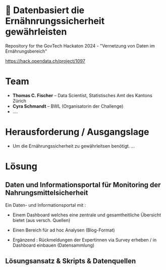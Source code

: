# :wave:  Datenbasiert die Ernähnrungssicherheit gewährleisten

Repository for the GovTech Hackaton 2024 - "Vernetzung von Daten im Ernährungsbereich"

https://hack.opendata.ch/project/1097

# Team
- **Thomas C. Fischer** – Data Scientist, Statistisches Amt des Kantons Zürich 
- **Cyra Schmandt** – BWL (Organisatorin der Challenge)
- ....

# Herausforderung / Ausgangslage
- Um die Ernährungssicherheit zu gewährleitsen benötigt. ...

# Lösung

## Daten und Informationsportal für Monitoring der Nahrungsmittelsicherheit

Ein Daten- und Informationsportal mit : 
- Einem Dashboard welches eine zentrale und gesamtheitliche Übersicht bietet (aus versch. Quellen)
- Einen Bereich für ad hoc Analysen (Blog-Format)
  
- Ergänzend : Rückmeldungen der Expertinnen via Survey erheben / in Dashboard einbauen (Datensammlung)

## Lösungsansatz & Skripts & Datenquellen

